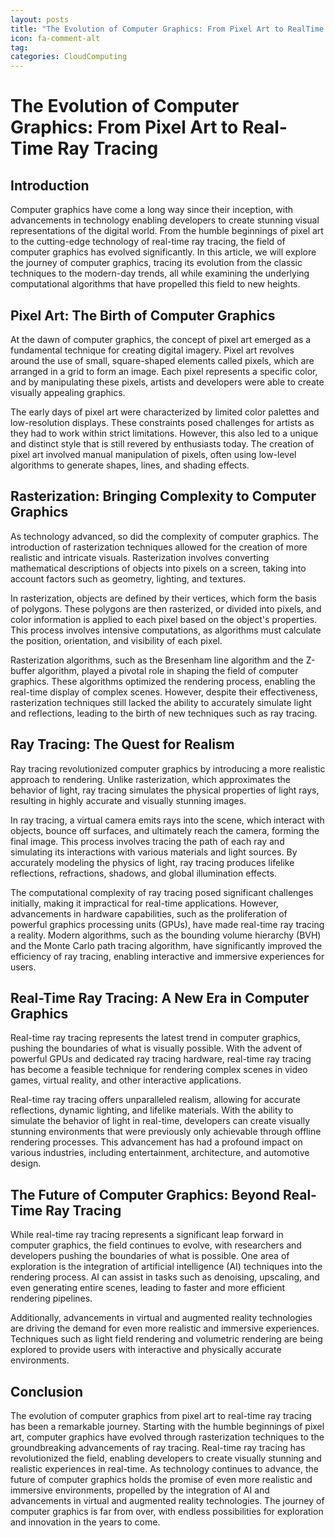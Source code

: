 ```yaml
---
layout: posts
title: "The Evolution of Computer Graphics: From Pixel Art to RealTime Ray Tracing"
icon: fa-comment-alt
tag:      
categories: CloudComputing
---
```



# The Evolution of Computer Graphics: From Pixel Art to Real-Time Ray Tracing

## Introduction

Computer graphics have come a long way since their inception, with advancements in technology enabling developers to create stunning visual representations of the digital world. From the humble beginnings of pixel art to the cutting-edge technology of real-time ray tracing, the field of computer graphics has evolved significantly. In this article, we will explore the journey of computer graphics, tracing its evolution from the classic techniques to the modern-day trends, all while examining the underlying computational algorithms that have propelled this field to new heights.

## Pixel Art: The Birth of Computer Graphics

At the dawn of computer graphics, the concept of pixel art emerged as a fundamental technique for creating digital imagery. Pixel art revolves around the use of small, square-shaped elements called pixels, which are arranged in a grid to form an image. Each pixel represents a specific color, and by manipulating these pixels, artists and developers were able to create visually appealing graphics.

The early days of pixel art were characterized by limited color palettes and low-resolution displays. These constraints posed challenges for artists as they had to work within strict limitations. However, this also led to a unique and distinct style that is still revered by enthusiasts today. The creation of pixel art involved manual manipulation of pixels, often using low-level algorithms to generate shapes, lines, and shading effects.

## Rasterization: Bringing Complexity to Computer Graphics

As technology advanced, so did the complexity of computer graphics. The introduction of rasterization techniques allowed for the creation of more realistic and intricate visuals. Rasterization involves converting mathematical descriptions of objects into pixels on a screen, taking into account factors such as geometry, lighting, and textures.

In rasterization, objects are defined by their vertices, which form the basis of polygons. These polygons are then rasterized, or divided into pixels, and color information is applied to each pixel based on the object's properties. This process involves intensive computations, as algorithms must calculate the position, orientation, and visibility of each pixel.

Rasterization algorithms, such as the Bresenham line algorithm and the Z-buffer algorithm, played a pivotal role in shaping the field of computer graphics. These algorithms optimized the rendering process, enabling the real-time display of complex scenes. However, despite their effectiveness, rasterization techniques still lacked the ability to accurately simulate light and reflections, leading to the birth of new techniques such as ray tracing.

## Ray Tracing: The Quest for Realism

Ray tracing revolutionized computer graphics by introducing a more realistic approach to rendering. Unlike rasterization, which approximates the behavior of light, ray tracing simulates the physical properties of light rays, resulting in highly accurate and visually stunning images.

In ray tracing, a virtual camera emits rays into the scene, which interact with objects, bounce off surfaces, and ultimately reach the camera, forming the final image. This process involves tracing the path of each ray and simulating its interactions with various materials and light sources. By accurately modeling the physics of light, ray tracing produces lifelike reflections, refractions, shadows, and global illumination effects.

The computational complexity of ray tracing posed significant challenges initially, making it impractical for real-time applications. However, advancements in hardware capabilities, such as the proliferation of powerful graphics processing units (GPUs), have made real-time ray tracing a reality. Modern algorithms, such as the bounding volume hierarchy (BVH) and the Monte Carlo path tracing algorithm, have significantly improved the efficiency of ray tracing, enabling interactive and immersive experiences for users.

## Real-Time Ray Tracing: A New Era in Computer Graphics

Real-time ray tracing represents the latest trend in computer graphics, pushing the boundaries of what is visually possible. With the advent of powerful GPUs and dedicated ray tracing hardware, real-time ray tracing has become a feasible technique for rendering complex scenes in video games, virtual reality, and other interactive applications.

Real-time ray tracing offers unparalleled realism, allowing for accurate reflections, dynamic lighting, and lifelike materials. With the ability to simulate the behavior of light in real-time, developers can create visually stunning environments that were previously only achievable through offline rendering processes. This advancement has had a profound impact on various industries, including entertainment, architecture, and automotive design.

## The Future of Computer Graphics: Beyond Real-Time Ray Tracing

While real-time ray tracing represents a significant leap forward in computer graphics, the field continues to evolve, with researchers and developers pushing the boundaries of what is possible. One area of exploration is the integration of artificial intelligence (AI) techniques into the rendering process. AI can assist in tasks such as denoising, upscaling, and even generating entire scenes, leading to faster and more efficient rendering pipelines.

Additionally, advancements in virtual and augmented reality technologies are driving the demand for even more realistic and immersive experiences. Techniques such as light field rendering and volumetric rendering are being explored to provide users with interactive and physically accurate environments.

## Conclusion

The evolution of computer graphics from pixel art to real-time ray tracing has been a remarkable journey. Starting with the humble beginnings of pixel art, computer graphics have evolved through rasterization techniques to the groundbreaking advancements of ray tracing. Real-time ray tracing has revolutionized the field, enabling developers to create visually stunning and realistic experiences in real-time. As technology continues to advance, the future of computer graphics holds the promise of even more realistic and immersive environments, propelled by the integration of AI and advancements in virtual and augmented reality technologies. The journey of computer graphics is far from over, with endless possibilities for exploration and innovation in the years to come.
